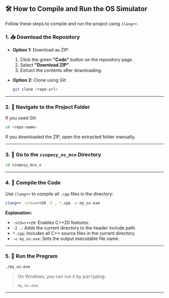 ## 🛠️ How to Compile and Run the OS Simulator

Follow these steps to compile and run the project using `clang++`.

### 1. 📥 Download the Repository

- **Option 1:** Download as ZIP:
  1. Click the green **"Code"** button on the repository page.
  2. Select **"Download ZIP"**.
  3. Extract the contents after downloading.

- **Option 2:** Clone using Git:
  ```bash
  git clone <repo-url>
  ```

---

### 2. 📂 Navigate to the Project Folder

If you used Git:
```bash
cd <repo-name>
```

If you downloaded the ZIP, open the extracted folder manually.

---

### 3. 🔁 Go to the `csopesy_os_mco` Directory

```bash
cd csopesy_mco_o
```

---

### 4. 🧪 Compile the Code

Use `clang++` to compile all `.cpp` files in the directory:

```bash
clang++ -std=c++20 -I . *.cpp -o my_os.exe
```

**Explanation:**
- `-std=c++20`: Enables C++20 features.
- `-I .`: Adds the current directory to the header include path.
- `*.cpp`: Includes all C++ source files in the current directory.
- `-o my_os.exe`: Sets the output executable file name.

---

### 5. 🚀 Run the Program

```bash
./my_os.exe
```

> On Windows, you can run it by just typing:
> ```
> my_os.exe
> ```

---
